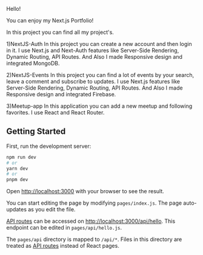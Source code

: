 Hello!

You can enjoy my Next.js Portfolio!

In this project you can find all my project's.

1)NextJS-Auth
In this project you can create a new account and then login in it.
I use Next.js and Next-Auth features like Server-Side Rendering, Dynamic Routing, API Routes. 
And Also I made Responsive design and integrated MongoDB.

2)NextJS-Events
In this project you can find a lot of events by your search, leave a comment and subscribe to updates.
I use Next.js features like Server-Side Rendering, Dynamic Routing, API Routes.
And Also I made Responsive design and integrated Firebase.

3)Meetup-app
In this application you can add a new meetup and following favorites.
I use React and React Router.



## Getting Started

First, run the development server:

```bash
npm run dev
# or
yarn dev
# or
pnpm dev
```

Open [http://localhost:3000](http://localhost:3000) with your browser to see the result.

You can start editing the page by modifying `pages/index.js`. The page auto-updates as you edit the file.

[API routes](https://nextjs.org/docs/api-routes/introduction) can be accessed on [http://localhost:3000/api/hello](http://localhost:3000/api/hello). This endpoint can be edited in `pages/api/hello.js`.

The `pages/api` directory is mapped to `/api/*`. Files in this directory are treated as [API routes](https://nextjs.org/docs/api-routes/introduction) instead of React pages.

